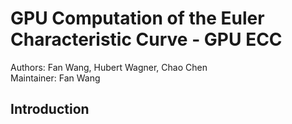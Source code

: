 # GPU Computation of the Euler Characteristic Curve - GPU ECC
Authors: Fan Wang, Hubert Wagner, Chao Chen <br/>
Maintainer: Fan Wang
## Introduction ##
